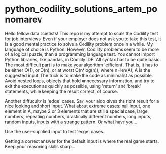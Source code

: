 # python_codility_solutions_artem_ponomarev
Hello fellow data scietists! This repo is my attempt to 
scale the Codility test for job interviews. Even if your 
employer does not ask you to take this test, it is a good 
mental practice to solve a Codility problem once in a while. 
My language of choice is Python. However, Codility problems 
seem to be more of a logical puzzle, than a programming 
language test. You cannot import Python libraries, like pandas,
in Codility IDE. All syntax has to be quite basic. The most 
difficult part is to make your algorithm 'efficient'. That is,
it has to be either O(1), or O(n), or at worst O(n*log(n)), 
where n=len(A); A is the suggested input. The trick is to make
the code as minimalist as possible. Avoid nested loops,
objects that hold unnecessary information, and try to exit the
execution as quickly as possible, using 'return' and 'break'
statements, while keeping the result correct, of course.

Another diffuculty is 'edge' cases. Say, your algo gives the right result for a nice looking and short input. What about extreme cases: null input, one element in A, maybe 2 or 3 elements that are still a special case, large numbers, repeating numbers, drastically different numbers, long inputs, random inputs, inputs with a strange pattern. Or what have you...

Use the user-supplied input to test 'edge' cases.

Getting a correct answer for the default input is where the real game starts. Keep your reasoning skills sharp...
